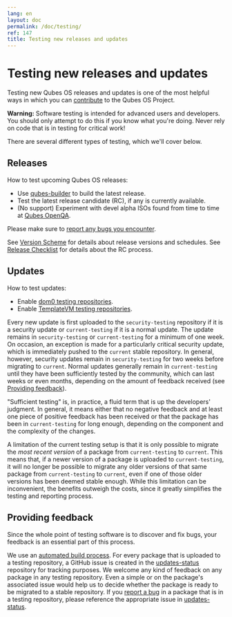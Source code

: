 ```yaml
---
lang: en
layout: doc
permalink: /doc/testing/
ref: 147
title: Testing new releases and updates
---
```


Testing new releases and updates
================================

Testing new Qubes OS releases and updates is one of the most helpful ways in which you can [contribute](/doc/contributing/) to the Qubes OS Project.

<div class="alert alert-danger" role="alert">
  <i class="fa fa-exclamation-triangle"></i>
  <b>Warning:</b> Software testing is intended for advanced users and developers. You should only attempt to do this if you know what you're doing. Never rely on code that is in testing for critical work!
</div>

There are several different types of testing, which we'll cover below.

Releases
--------

How to test upcoming Qubes OS releases:

* Use [qubes-builder](/doc/qubes-builder/) to build the latest release.
* Test the latest release candidate (RC), if any is currently available.
* (No support) Experiment with devel alpha ISOs found from time to time at [Qubes OpenQA](https://openqa.qubes-os.org/).

Please make sure to [report any bugs you encounter](/doc/reporting-bugs/).

See [Version Scheme](/doc/version-scheme/) for details about release versions and schedules.
See [Release Checklist](/doc/releases/todo/) for details about the RC process.

Updates
-------

How to test updates:

* Enable [dom0 testing repositories](/doc/software-update-dom0/#testing-repositories).
* Enable [TemplateVM testing repositories](/doc/software-update-domu/#testing-repositories).

Every new update is first uploaded to the `security-testing` repository if it is a security update or `current-testing` if it is a normal update.
The update remains in `security-testing` or `current-testing` for a minimum of one week.
On occasion, an exception is made for a particularly critical security update, which is immediately pushed to the `current` stable repository.
In general, however, security updates remain in `security-testing` for two weeks before migrating to `current`.
Normal updates generally remain in `current-testing` until they have been sufficiently tested by the community, which can last weeks or even months, depending on the amount of feedback received (see [Providing feedback](#providing-feedback)).

"Sufficient testing" is, in practice, a fluid term that is up the developers' judgment.
In general, it means either that no negative feedback and at least one piece of positive feedback has been received or that the package has been in `current-testing` for long enough, depending on the component and the complexity of the changes.

A limitation of the current testing setup is that it is only possible to migrate the *most recent version* of a package from `current-testing` to `current`.
This means that, if a newer version of a package is uploaded to `current-testing`, it will no longer be possible to migrate any older versions of that same package from `current-testing` to `current`, even if one of those older versions has been deemed stable enough.
While this limitation can be inconvenient, the benefits outweigh the costs, since it greatly simplifies the testing and reporting process.

Providing feedback
------------------

Since the whole point of testing software is to discover and fix bugs, your feedback is an essential part of this process.

We use an [automated build process](https://github.com/QubesOS/qubes-infrastructure/blob/master/README.md).
For every package that is uploaded to a testing repository, a GitHub issue is created in the [updates-status](https://github.com/QubesOS/updates-status/issues) repository for tracking purposes.
We welcome any kind of feedback on any package in any testing repository.
Even a simple <span class="fa fa-thumbs-up" title="Thumbs Up"></span> or <span class="fa fa-thumbs-down" title="Thumbs Down"></span> on the package's associated issue would help us to decide whether the package is ready to be migrated to a stable repository.
If you [report a bug](/doc/reporting-bugs/) in a package that is in a testing repository, please reference the appropriate issue in [updates-status](https://github.com/QubesOS/updates-status/issues).
